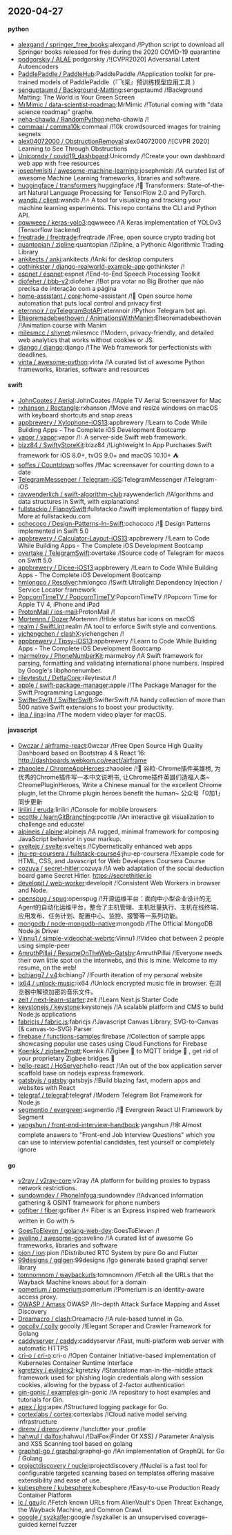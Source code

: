 ## 2020-04-27

#### python
* [alexgand / springer_free_books](https://github.com/alexgand/springer_free_books):alexgand /!Python script to download all Springer books released for free during the 2020 COVID-19 quarantine
* [podgorskiy / ALAE](https://github.com/podgorskiy/ALAE):podgorskiy /![CVPR2020] Adversarial Latent Autoencoders
* [PaddlePaddle / PaddleHub](https://github.com/PaddlePaddle/PaddleHub):PaddlePaddle /!Application toolkit for pre-trained models of PaddlePaddle（『飞桨』预训练模型应用工具 ）
* [senguptaumd / Background-Matting](https://github.com/senguptaumd/Background-Matting):senguptaumd /!Background Matting: The World is Your Green Screen
* [MrMimic / data-scientist-roadmap](https://github.com/MrMimic/data-scientist-roadmap):MrMimic /!Toturial coming with "data science roadmap" graphe.
* [neha-chawla / RandomPython](https://github.com/neha-chawla/RandomPython):neha-chawla /!
* [commaai / comma10k](https://github.com/commaai/comma10k):commaai /!10k crowdsourced images for training segnets
* [alex04072000 / ObstructionRemoval](https://github.com/alex04072000/ObstructionRemoval):alex04072000 /![CVPR 2020] Learning to See Through Obstructions
* [Unicorndy / covid19_dashboard](https://github.com/Unicorndy/covid19_dashboard):Unicorndy /!Create your own dashboard web app with free resources
* [josephmisiti / awesome-machine-learning](https://github.com/josephmisiti/awesome-machine-learning):josephmisiti /!A curated list of awesome Machine Learning frameworks, libraries and software.
* [huggingface / transformers](https://github.com/huggingface/transformers):huggingface /!🤗
Transformers: State-of-the-art Natural Language Processing for TensorFlow 2.0 and PyTorch.
* [wandb / client](https://github.com/wandb/client):wandb /!🔥
A tool for visualizing and tracking your machine learning experiments. This repo contains the CLI and Python API.
* [qqwweee / keras-yolo3](https://github.com/qqwweee/keras-yolo3):qqwweee /!A Keras implementation of YOLOv3 (Tensorflow backend)
* [freqtrade / freqtrade](https://github.com/freqtrade/freqtrade):freqtrade /!Free, open source crypto trading bot
* [quantopian / zipline](https://github.com/quantopian/zipline):quantopian /!Zipline, a Pythonic Algorithmic Trading Library
* [ankitects / anki](https://github.com/ankitects/anki):ankitects /!Anki for desktop computers
* [gothinkster / django-realworld-example-app](https://github.com/gothinkster/django-realworld-example-app):gothinkster /!
* [espnet / espnet](https://github.com/espnet/espnet):espnet /!End-to-End Speech Processing Toolkit
* [diofeher / bbb-v2](https://github.com/diofeher/bbb-v2):diofeher /!Bot pra votar no Big Brother que não precisa de interação com a página
* [home-assistant / core](https://github.com/home-assistant/core):home-assistant /!🏡
Open source home automation that puts local control and privacy first
* [eternnoir / pyTelegramBotAPI](https://github.com/eternnoir/pyTelegramBotAPI):eternnoir /!Python Telegram bot api.
* [Elteoremadebeethoven / AnimationsWithManim](https://github.com/Elteoremadebeethoven/AnimationsWithManim):Elteoremadebeethoven /!Animation course with Manim
* [milesmcc / shynet](https://github.com/milesmcc/shynet):milesmcc /!Modern, privacy-friendly, and detailed web analytics that works without cookies or JS.
* [django / django](https://github.com/django/django):django /!The Web framework for perfectionists with deadlines.
* [vinta / awesome-python](https://github.com/vinta/awesome-python):vinta /!A curated list of awesome Python frameworks, libraries, software and resources

#### swift
* [JohnCoates / Aerial](https://github.com/JohnCoates/Aerial):JohnCoates /!Apple TV Aerial Screensaver for Mac
* [rxhanson / Rectangle](https://github.com/rxhanson/Rectangle):rxhanson /!Move and resize windows on macOS with keyboard shortcuts and snap areas
* [appbrewery / Xylophone-iOS13](https://github.com/appbrewery/Xylophone-iOS13):appbrewery /!Learn to Code While Building Apps - The Complete iOS Development Bootcamp
* [vapor / vapor](https://github.com/vapor/vapor):vapor /!💧
A server-side Swift web framework.
* [bizz84 / SwiftyStoreKit](https://github.com/bizz84/SwiftyStoreKit):bizz84 /!Lightweight In App Purchases Swift framework for iOS 8.0+, tvOS 9.0+ and macOS 10.10+
⛺
* [soffes / Countdown](https://github.com/soffes/Countdown):soffes /!Mac screensaver for counting down to a date
* [TelegramMessenger / Telegram-iOS](https://github.com/TelegramMessenger/Telegram-iOS):TelegramMessenger /!Telegram-iOS
* [raywenderlich / swift-algorithm-club](https://github.com/raywenderlich/swift-algorithm-club):raywenderlich /!Algorithms and data structures in Swift, with explanations!
* [fullstackio / FlappySwift](https://github.com/fullstackio/FlappySwift):fullstackio /!swift implementation of flappy bird. More at fullstackedu.com
* [ochococo / Design-Patterns-In-Swift](https://github.com/ochococo/Design-Patterns-In-Swift):ochococo /!📖
Design Patterns implemented in Swift 5.0
* [appbrewery / Calculator-Layout-iOS13](https://github.com/appbrewery/Calculator-Layout-iOS13):appbrewery /!Learn to Code While Building Apps - The Complete iOS Development Bootcamp
* [overtake / TelegramSwift](https://github.com/overtake/TelegramSwift):overtake /!Source code of Telegram for macos on Swift 5.0
* [appbrewery / Dicee-iOS13](https://github.com/appbrewery/Dicee-iOS13):appbrewery /!Learn to Code While Building Apps - The Complete iOS Development Bootcamp
* [hmlongco / Resolver](https://github.com/hmlongco/Resolver):hmlongco /!Swift Ultralight Dependency Injection / Service Locator framework
* [PopcornTimeTV / PopcornTimeTV](https://github.com/PopcornTimeTV/PopcornTimeTV):PopcornTimeTV /!Popcorn Time for Apple TV 4, iPhone and iPad
* [ProtonMail / ios-mail](https://github.com/ProtonMail/ios-mail):ProtonMail /!
* [Mortennn / Dozer](https://github.com/Mortennn/Dozer):Mortennn /!Hide status bar icons on macOS
* [realm / SwiftLint](https://github.com/realm/SwiftLint):realm /!A tool to enforce Swift style and conventions.
* [yichengchen / clashX](https://github.com/yichengchen/clashX):yichengchen /!
* [appbrewery / Tipsy-iOS13](https://github.com/appbrewery/Tipsy-iOS13):appbrewery /!Learn to Code While Building Apps - The Complete iOS Development Bootcamp
* [marmelroy / PhoneNumberKit](https://github.com/marmelroy/PhoneNumberKit):marmelroy /!A Swift framework for parsing, formatting and validating international phone numbers. Inspired by Google's libphonenumber.
* [rileytestut / DeltaCore](https://github.com/rileytestut/DeltaCore):rileytestut /!
* [apple / swift-package-manager](https://github.com/apple/swift-package-manager):apple /!The Package Manager for the Swift Programming Language
* [SwifterSwift / SwifterSwift](https://github.com/SwifterSwift/SwifterSwift):SwifterSwift /!A handy collection of more than 500 native Swift extensions to boost your productivity.
* [iina / iina](https://github.com/iina/iina):iina /!The modern video player for macOS.

#### javascript
* [0wczar / airframe-react](https://github.com/0wczar/airframe-react):0wczar /!Free Open Source High Quality Dashboard based on Bootstrap 4 & React 16: http://dashboards.webkom.co/react/airframe
* [zhaoolee / ChromeAppHeroes](https://github.com/zhaoolee/ChromeAppHeroes):zhaoolee /!🌈
谷粒-Chrome插件英雄榜, 为优秀的Chrome插件写一本中文说明书, 让Chrome插件英雄们造福人类~ ChromePluginHeroes, Write a Chinese manual for the excellent Chrome plugin, let the Chrome plugin heroes benefit the human~ 公众号「0加1」同步更新
* [liriliri / eruda](https://github.com/liriliri/eruda):liriliri /!Console for mobile browsers
* [pcottle / learnGitBranching](https://github.com/pcottle/learnGitBranching):pcottle /!An interactive git visualization to challenge and educate!
* [alpinejs / alpine](https://github.com/alpinejs/alpine):alpinejs /!A rugged, minimal framework for composing JavaScript behavior in your markup.
* [sveltejs / svelte](https://github.com/sveltejs/svelte):sveltejs /!Cybernetically enhanced web apps
* [jhu-ep-coursera / fullstack-course4](https://github.com/jhu-ep-coursera/fullstack-course4):jhu-ep-coursera /!Example code for HTML, CSS, and Javascript for Web Developers Coursera Course
* [cozuya / secret-hitler](https://github.com/cozuya/secret-hitler):cozuya /!A web adaptation of the social deduction board game Secret Hitler. https://secrethitler.io
* [developit / web-worker](https://github.com/developit/web-worker):developit /!Consistent Web Workers in browser and Node.
* [openspug / spug](https://github.com/openspug/spug):openspug /!开源运维平台：面向中小型企业设计的无 Agent的自动化运维平台，整合了主机管理、主机批量执行、主机在线终端、应用发布、任务计划、配置中心、监控、报警等一系列功能。
* [mongodb / node-mongodb-native](https://github.com/mongodb/node-mongodb-native):mongodb /!The Official MongoDB Node.js Driver
* [Vinnu1 / simple-videochat-webrtc](https://github.com/Vinnu1/simple-videochat-webrtc):Vinnu1 /!Video chat between 2 people using simple-peer
* [AmruthPillai / ResumeOnTheWeb-Gatsby](https://github.com/AmruthPillai/ResumeOnTheWeb-Gatsby):AmruthPillai /!Everyone needs their own little spot on the interwebs, and this is mine. Welcome to my resume, on the web!
* [bchiang7 / v4](https://github.com/bchiang7/v4):bchiang7 /!Fourth iteration of my personal website
* [ix64 / unlock-music](https://github.com/ix64/unlock-music):ix64 /!Unlock encrypted music file in browser. 在浏览器中解锁加密的音乐文件。
* [zeit / next-learn-starter](https://github.com/zeit/next-learn-starter):zeit /!Learn Next.js Starter Code
* [keystonejs / keystone](https://github.com/keystonejs/keystone):keystonejs /!A scalable platform and CMS to build Node.js applications
* [fabricjs / fabric.js](https://github.com/fabricjs/fabric.js):fabricjs /!Javascript Canvas Library, SVG-to-Canvas (& canvas-to-SVG) Parser
* [firebase / functions-samples](https://github.com/firebase/functions-samples):firebase /!Collection of sample apps showcasing popular use cases using Cloud Functions for Firebase
* [Koenkk / zigbee2mqtt](https://github.com/Koenkk/zigbee2mqtt):Koenkk /!Zigbee
🐝
to MQTT bridge
🌉
, get rid of your proprietary Zigbee bridges
🔨
* [hello-react / HoServer](https://github.com/hello-react/HoServer):hello-react /!An out of the box application server scaffold base on nodejs express framework.
* [gatsbyjs / gatsby](https://github.com/gatsbyjs/gatsby):gatsbyjs /!Build blazing fast, modern apps and websites with React
* [telegraf / telegraf](https://github.com/telegraf/telegraf):telegraf /!Modern Telegram Bot Framework for Node.js
* [segmentio / evergreen](https://github.com/segmentio/evergreen):segmentio /!🌲
Evergreen React UI Framework by Segment
* [yangshun / front-end-interview-handbook](https://github.com/yangshun/front-end-interview-handbook):yangshun /!🕸
Almost complete answers to "Front-end Job Interview Questions" which you can use to interview potential candidates, test yourself or completely ignore

#### go
* [v2ray / v2ray-core](https://github.com/v2ray/v2ray-core):v2ray /!A platform for building proxies to bypass network restrictions.
* [sundowndev / PhoneInfoga](https://github.com/sundowndev/PhoneInfoga):sundowndev /!Advanced information gathering & OSINT framework for phone numbers
* [gofiber / fiber](https://github.com/gofiber/fiber):gofiber /!⚡️
Fiber is an Express inspired web framework written in Go with
☕️
* [GoesToEleven / golang-web-dev](https://github.com/GoesToEleven/golang-web-dev):GoesToEleven /!
* [avelino / awesome-go](https://github.com/avelino/awesome-go):avelino /!A curated list of awesome Go frameworks, libraries and software
* [pion / ion](https://github.com/pion/ion):pion /!Distributed RTC System by pure Go and Flutter
* [99designs / gqlgen](https://github.com/99designs/gqlgen):99designs /!go generate based graphql server library
* [tomnomnom / waybackurls](https://github.com/tomnomnom/waybackurls):tomnomnom /!Fetch all the URLs that the Wayback Machine knows about for a domain
* [pomerium / pomerium](https://github.com/pomerium/pomerium):pomerium /!Pomerium is an identity-aware access proxy.
* [OWASP / Amass](https://github.com/OWASP/Amass):OWASP /!In-depth Attack Surface Mapping and Asset Discovery
* [Dreamacro / clash](https://github.com/Dreamacro/clash):Dreamacro /!A rule-based tunnel in Go.
* [gocolly / colly](https://github.com/gocolly/colly):gocolly /!Elegant Scraper and Crawler Framework for Golang
* [caddyserver / caddy](https://github.com/caddyserver/caddy):caddyserver /!Fast, multi-platform web server with automatic HTTPS
* [cri-o / cri-o](https://github.com/cri-o/cri-o):cri-o /!Open Container Initiative-based implementation of Kubernetes Container Runtime Interface
* [kgretzky / evilginx2](https://github.com/kgretzky/evilginx2):kgretzky /!Standalone man-in-the-middle attack framework used for phishing login credentials along with session cookies, allowing for the bypass of 2-factor authentication
* [gin-gonic / examples](https://github.com/gin-gonic/examples):gin-gonic /!A repository to host examples and tutorials for Gin.
* [apex / log](https://github.com/apex/log):apex /!Structured logging package for Go.
* [cortexlabs / cortex](https://github.com/cortexlabs/cortex):cortexlabs /!Cloud native model serving infrastructure
* [direnv / direnv](https://github.com/direnv/direnv):direnv /!unclutter your .profile
* [hahwul / dalfox](https://github.com/hahwul/dalfox):hahwul /!DalFox(Finder Of XSS) / Parameter Analysis and XSS Scanning tool based on golang
* [graphql-go / graphql](https://github.com/graphql-go/graphql):graphql-go /!An implementation of GraphQL for Go / Golang
* [projectdiscovery / nuclei](https://github.com/projectdiscovery/nuclei):projectdiscovery /!Nuclei is a fast tool for configurable targeted scanning based on templates offering massive extensibility and ease of use.
* [kubesphere / kubesphere](https://github.com/kubesphere/kubesphere):kubesphere /!Easy-to-use Production Ready Container Platform
* [lc / gau](https://github.com/lc/gau):lc /!Fetch known URLs from AlienVault's Open Threat Exchange, the Wayback Machine, and Common Crawl.
* [google / syzkaller](https://github.com/google/syzkaller):google /!syzkaller is an unsupervised coverage-guided kernel fuzzer
